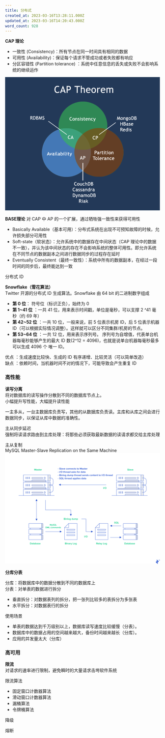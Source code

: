 ```yaml
---
title: 分布式
created_at: 2023-03-16T13:28:11.000Z
updated_at: 2023-03-16T14:20:43.000Z
word_count: 928
---  
```



**CAP 理论**

- 一致性 (Consistency)：所有节点在同一时间具有相同的数据
- 可用性 (Availability)：保证每个请求不管成功或者失败都有响应
- 分区容错性 (Partition tolerance) ：系统中任意信息的丢失或失败不会影响系统的继续运作

![](./assets/1678973311038-7a9b7508-de2c-4b9e-a191-ad979e2c4758.png)

**BASE理论**   对 CAP  中 AP 的一个扩展，通过牺牲强一致性来获得可用性

- Basically Available（基本可用）：分布式系统在出现不可预知故障的时候，允许损失部分可用性
- Soft-state（软状态）：允许系统中的数据存在中间状态（CAP 理论中的数据不一致），并认为该中间状态的存在不会影响系统的整体可用性。即允许系统在不同节点的数据副本之间进行数据同步的过程存在延时
- Eventually Consistent（最终一致性）：系统中所有的数据副本，在经过一段时间的同步后，最终能达到一致










分布式 ID

**Snowflake（雪花算法）**  <br />  Twitter 开源的分布式 ID 生成算法。Snowflake 由 64 bit 的二进制数字组成

- **第 0 位**： 符号位（标识正负），始终为 0
- **第 1~41 位** ：一共 41 位，用来表示时间戳，单位是毫秒，可以支撑 2 ^41 毫秒（约 69 年）
- **第 42~52 位** ：一共 10 位，一般来说，前 5 位表示机房 ID，后 5 位表示机器 ID（可以根据实际情况调整）。这样就可以区分不同集群/机房的节点。
- **第 53~64 位** ：一共 12 位，用来表示序列号。 序列号为自增值，代表单台机器每毫秒能够产生的最大 ID 数(2^12 = 4096)，也就是说单台机器每毫秒最多可以生成 4096 个 唯一 ID。

优点 ：生成速度比较快、生成的 ID 有序递增、比较灵活（可以简单改造）  <br />  缺点 ：依赖时间，当机器时间不对的情况下，可能导致会产生重复 ID



### 高性能

**读写分离**  <br />  将对数据库的读写操作分散到不同的数据库节点上。  <br />  小幅提升写性能，大幅提升读性能


一主多从，一台主数据库负责写，其他的从数据库负责读。主库和从库之间会进行数据同步，以保证从库中数据的准确性。



主从同步延迟  <br />  强制将读请求路由到主库处理：将那些必须获取最新数据的读请求都交给主库处理

主从复制  <br />  MySQL Master-Slave Replication on the Same Machine  <br />  ![](./assets/1678975043207-ea2254c6-a180-48a9-aefe-d2f32da461b6.png)




**分库分表**

分库：将数据库中的数据分散到不同的数据库上  <br />  分表：对单表的数据进行拆分

- 垂直拆分：对数据表列的拆分，把一张列比较多的表拆分为多张表
- 水平拆分：对数据表行的拆分

使用场景

- 单表的数据达到千万级别以上，数据库读写速度比较缓慢（分表）。
- 数据库中的数据占用的空间越来越大，备份时间越来越长（分库）。
- 应用的并发量太大（分库）



### 高可用

**限流**  <br />  对请求的速率进行限制，避免瞬时的大量请求击垮软件系统

限流算法

- 固定窗口计数器算法
- 滑动窗口计数器算法
- 漏桶算法
- 令牌桶算法



降级

熔断

